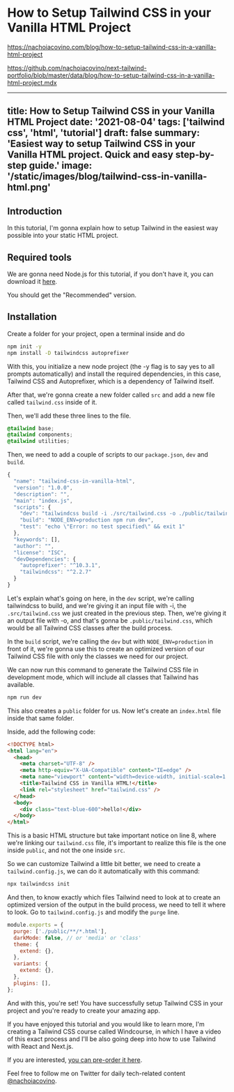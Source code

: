 # How to Setup Tailwind CSS in your Vanilla HTML Project

https://nachoiacovino.com/blog/how-to-setup-tailwind-css-in-a-vanilla-html-project

https://github.com/nachoiacovino/next-tailwind-portfolio/blob/master/data/blog/how-to-setup-tailwind-css-in-a-vanilla-html-project.mdx


---
title: How to Setup Tailwind CSS in your Vanilla HTML Project
date: '2021-08-04'
tags: ['tailwind css', 'html', 'tutorial']
draft: false
summary: 'Easiest way to setup Tailwind CSS in your Vanilla HTML project. Quick and easy step-by-step guide.'
image: '/static/images/blog/tailwind-css-in-vanilla-html.png'
---


## Introduction

In this tutorial, I'm gonna explain how to setup Tailwind in the easiest way possible into your static HTML project.

## Required tools

We are gonna need Node.js for this tutorial, if you don't have it, you can download it [here](https://nodejs.org/en/).

You should get the "Recommended" version.

## Installation

Create a folder for your project, open a terminal inside and do

```bash
npm init -y
npm install -D tailwindcss autoprefixer
```

With this, you initialize a new node project (the -y flag is to say yes to all prompts automatically) and install the required dependencies, in this case, Tailwind CSS and Autoprefixer, which is a dependency of Tailwind itself.

After that, we're gonna create a new folder called `src` and add a new file called `tailwind.css` inside of it.

Then, we'll add these three lines to the file.

```css
@tailwind base;
@tailwind components;
@tailwind utilities;
```

Then, we need to add a couple of scripts to our `package.json`, `dev` and `build`.

```js {7-8} showLineNumbers
{
  "name": "tailwind-css-in-vanilla-html",
  "version": "1.0.0",
  "description": "",
  "main": "index.js",
  "scripts": {
    "dev": "tailwindcss build -i ./src/tailwind.css -o ./public/tailwind.css",
    "build": "NODE_ENV=production npm run dev",
    "test": "echo \"Error: no test specified\" && exit 1"
  },
  "keywords": [],
  "author": "",
  "license": "ISC",
  "devDependencies": {
    "autoprefixer": "^10.3.1",
    "tailwindcss": "^2.2.7"
  }
}
```

Let's explain what's going on here, in the `dev` script, we're calling tailwindcss to build, and we're giving it an input file with -i, the `.src/tailwind.css` we just created in the previous step. Then, we're giving it an output file with -o, and that's gonna be `.public/tailwind.css`, which would be all Tailwind CSS classes after the build process.

In the `build` script, we're calling the `dev` but with `NODE_ENV=production` in front of it, we're gonna use this to create an optimized version of our Tailwind CSS file with only the classes we need for our project.

We can now run this command to generate the Tailwind CSS file in development mode, which will include all classes that Tailwind has available.

```bash
npm run dev
```

This also creates a `public` folder for us. Now let's create an `index.html` file inside that same folder.

Inside, add the following code:

```html {8} showLineNumbers
<!DOCTYPE html>
<html lang="en">
  <head>
    <meta charset="UTF-8" />
    <meta http-equiv="X-UA-Compatible" content="IE=edge" />
    <meta name="viewport" content="width=device-width, initial-scale=1.0" />
    <title>Tailwind CSS in Vanilla HTML!</title>
    <link rel="stylesheet" href="tailwind.css" />
  </head>
  <body>
    <div class="text-blue-600">hello!</div>
  </body>
</html>
```

This is a basic HTML structure but take important notice on line 8, where we're linking our `tailwind.css` file, it's important to realize this file is the one inside `public`, and not the one inside `src`.

So we can customize Tailwind a little bit better, we need to create a `tailwind.config.js`, we can do it automatically with this command:

```bash
npx tailwindcss init
```

And then, to know exactly which files Tailwind need to look at to create an optimized version of the output in the build process, we need to tell it where to look. Go to `tailwind.config.js` and modify the `purge` line.

```js {2}
module.exports = {
  purge: ['./public/**/*.html'],
  darkMode: false, // or 'media' or 'class'
  theme: {
    extend: {},
  },
  variants: {
    extend: {},
  },
  plugins: [],
};
```

And with this, you're set! You have successfully setup Tailwind CSS in your project and you're ready to create your amazing app.

If you have enjoyed this tutorial and you would like to learn more, I'm creating a Tailwind CSS course called Windcourse, in which I have a video of this exact process and I'll be also going deep into how to use Tailwind with React and Next.js.

If you are interested, [you can pre-order it here](https://app.slip.so/presale/windcourse).

Feel free to follow me on Twitter for daily tech-related content [@nachoiacovino](https://twitter.com/nachoiacovino).